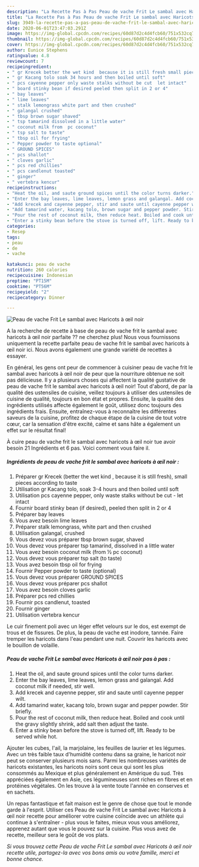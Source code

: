 ```yaml
---
description: "La Recette Pas à Pas Peau de vache Frit Le sambal avec Haricots à œil noir"
title: "La Recette Pas à Pas Peau de vache Frit Le sambal avec Haricots à œil noir"
slug: 3949-la-recette-pas-a-pas-peau-de-vache-frit-le-sambal-avec-haricots-a-oil-noir
date: 2020-06-01T23:47:03.291Z
image: https://img-global.cpcdn.com/recipes/60d87d2c4d4fcb60/751x532cq70/peau-de-vache-frit-le-sambal-avec-haricots-a-oeil-noir-photo-principale-de-la-recette.jpg
thumbnail: https://img-global.cpcdn.com/recipes/60d87d2c4d4fcb60/751x532cq70/peau-de-vache-frit-le-sambal-avec-haricots-a-oeil-noir-photo-principale-de-la-recette.jpg
cover: https://img-global.cpcdn.com/recipes/60d87d2c4d4fcb60/751x532cq70/peau-de-vache-frit-le-sambal-avec-haricots-a-oeil-noir-photo-principale-de-la-recette.jpg
author: Eunice Stephens
ratingvalue: 4.8
reviewcount: 7
recipeingredient:
- " gr Krecek better the wet kind  because it is still fresh small pieces according to taste"
- " gr Kacang tolo soak 34 hours and then boiled until soft"
- " pcs cayenne pepper only waste stalks without be cut  let intact"
- " board stinky bean if desired peeled then split in 2 or 4"
- " bay leaves"
- " lime leaves"
- " stalk lemongrass white part and then crushed"
- " galangal crushed"
- " tbsp brown sugar shaved"
- " tsp tamarind dissolved in a little water"
- " coconut milk from  pc coconut"
- " tsp salt to taste"
- " tbsp oil for frying"
- " Pepper powder to taste optional"
- " GROUND SPICES"
- " pcs shallot"
- " cloves garlic"
- " pcs red chillies"
- " pcs candlenut toasted"
- " ginger"
- " vertebra kencur"
recipeinstructions:
- "Heat the oil, and saute ground spices until the color turns darker."
- "Enter the bay leaves, lime leaves, lemon grass and galangal. Add coconut milk if needed, stir well."
- "Add krecek and cayenne pepper, stir and saute until cayenne pepper wilt."
- "Add tamarind water, kacang tolo, brown sugar and pepper powder. Stir briefly."
- "Pour the rest of coconut milk, then reduce heat. Boiled and cook until the gravy slightly shrink, add salt then adjust the taste."
- "Enter a stinky bean before the stove is turned off, lift. Ready to be served while hot."
categories:
- Resep
tags:
- peau
- de
- vache

katakunci: peau de vache 
nutrition: 260 calories
recipecuisine: Indonesian
preptime: "PT15M"
cooktime: "PT56M"
recipeyield: "2"
recipecategory: Dinner

---
```



![Peau de vache Frit Le sambal avec Haricots à œil noir](https://img-global.cpcdn.com/recipes/60d87d2c4d4fcb60/751x532cq70/peau-de-vache-frit-le-sambal-avec-haricots-a-oeil-noir-photo-principale-de-la-recette.jpg)

A la recherche de recette à base de peau de vache frit le sambal avec haricots à œil noir parfaite ?? ne cherchez plus! Nous vous fournissons uniquement la recette parfaite peau de vache frit le sambal avec haricots à œil noir ici. Nous avons également une grande variété de recettes à essayer.

En général, les gens ont peur de commencer à cuisiner peau de vache frit le sambal avec haricots à œil noir de peur que la nourriture obtenue ne soit pas délicieuse. Il y a plusieurs choses qui affectent la qualité gustative de peau de vache frit le sambal avec haricots à œil noir! Tout d'abord, de par la qualité des ustensiles de cuisine, veillez toujours à utiliser des ustensiles de cuisine de qualité, toujours en bon état et propres. Ensuite, la qualité des ingrédients utilisés affecte également le goût, utilisez donc toujours des ingrédients frais. Ensuite, entraînez-vous à reconnaître les différentes saveurs de la cuisine, profitez de chaque étape de la cuisine de tout votre cœur, car la sensation d'être excité, calme et sans hâte a également un effet sur le résultat final!

<!--inarticleads1-->

À cuire peau de vache frit le sambal avec haricots à œil noir tue avoir besoin 21 Ingrédients et 6 pas. Voici comment vous faire il.

##### Ingrédients de peau de vache frit le sambal avec haricots à œil noir :

1. Préparer  gr Krecek (better the wet kind , because it is still fresh), small pieces according to taste
1. Utilisation  gr Kacang tolo, soak 3-4 hours and then boiled until soft
1. Utilisation  pcs cayenne pepper, only waste stalks without be cut - let intact
1. Fournir  board stinky bean (if desired), peeled then split in 2 or 4
1. Préparer  bay leaves
1. Vous avez besoin  lime leaves
1. Préparer  stalk lemongrass, white part and then crushed
1. Utilisation  galangal, crushed
1. Vous devez vous préparer  tbsp brown sugar, shaved
1. Vous devez vous préparer  tsp tamarind, dissolved in a little water
1. Vous avez besoin  coconut milk (from ½ pc coconut)
1. Vous devez vous préparer  tsp salt (to taste)
1. Vous avez besoin  tbsp oil for frying
1. Fournir  Pepper powder to taste (optional)
1. Vous devez vous préparer  GROUND SPICES
1. Vous devez vous préparer  pcs shallot
1. Vous avez besoin  cloves garlic
1. Préparer  pcs red chillies
1. Fournir  pcs candlenut, toasted
1. Fournir  ginger
1. Utilisation  vertebra kencur


Le cuir finement poli avec un léger effet velours sur le dos, est exempt de trous et de fissures. De plus, la peau de vache est inodore, tannée. Faire tremper les haricots dans l&#39;eau pendant une nuit. Couvrir les haricots avec le bouillon de volaille. 

<!--inarticleads2-->

##### Peau de vache Frit Le sambal avec Haricots à œil noir pas à pas :

1. Heat the oil, and saute ground spices until the color turns darker.
1. Enter the bay leaves, lime leaves, lemon grass and galangal. Add coconut milk if needed, stir well.
1. Add krecek and cayenne pepper, stir and saute until cayenne pepper wilt.
1. Add tamarind water, kacang tolo, brown sugar and pepper powder. Stir briefly.
1. Pour the rest of coconut milk, then reduce heat. Boiled and cook until the gravy slightly shrink, add salt then adjust the taste.
1. Enter a stinky bean before the stove is turned off, lift. Ready to be served while hot.


Ajouter les cubes, l&#39;ail, la marjolaine, les feuilles de laurier et les légumes. Avec un très faible taux d&#39;humidité contenu dans sa graine, le haricot noir peut se conserver plusieurs mois sans. Parmi les nombreuses variétés de haricots existantes, les haricots noirs sont ceux qui sont les plus consommés au Mexique et plus généralement en Amérique du sud. Très appréciées également en Asie, ces légumineuses sont riches en fibres et en protéines végétales. On les trouve à la vente toute l&#39;année en conserves et en sachets. 

<!--inarticleads1-->

<p>
Un repas fantastique et fait maison est le genre de chose que tout le monde garde à l'esprit. Utiliser ces Peau de vache Frit Le sambal avec Haricots à œil noir recette pour améliorer votre cuisine coïncide avec un athlète qui continue à s'entraîner - plus vous le faites, mieux vous vous améliorez, apprenez autant que vous le pouvez sur la cuisine. Plus vous avez de recette, meilleur sera le goût de vos plats.
</p>

<p>
<i>Si vous trouvez cette Peau de vache Frit Le sambal avec Haricots à œil noir recette utile, partagez-la avec vos bons amis ou votre famille, merci et bonne chance.</i>
</p>
